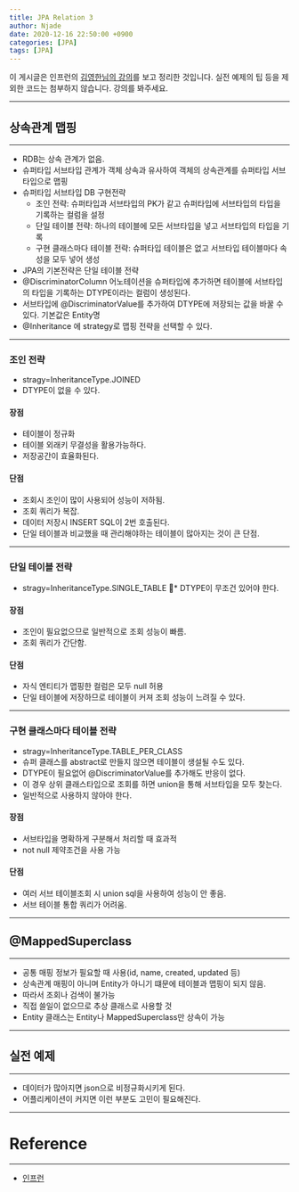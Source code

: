 ```yaml
---
title: JPA Relation 3
author: Njade
date: 2020-12-16 22:50:00 +0900
categories: [JPA]
tags: [JPA]
---
```


이 게시글은 인프런의 [김영한님의 강의](https://www.inflearn.com/course/ORM-JPA-Basic)를 보고 정리한 것입니다.
실전 예제의 팁 등을 제외한 코드는 첨부하지 않습니다. 강의를 봐주세요.

---

## 상속관계 맵핑
---
* RDB는 상속 관계가 없음.
* 슈퍼타입 서브타입 관계가 객체 상속과 유사하여 객체의 상속관계를 슈퍼타입 서브타입으로 맵핑
* 슈퍼타입 서브타입 DB 구현전략
  * 조인 전략: 슈퍼타입과 서브타입의 PK가 같고 슈퍼타입에 서브타입의 타입을 기록하는 컬럼을 설정
  * 단일 테이블 전략: 하나의 테이블에 모든 서브타입을 넣고 서브타입의 타입을 기록
  * 구현 클래스마다 테이블 전략: 슈퍼타입 테이블은 없고 서브타입 테이블마다 속성을 모두 넣어 생성
* JPA의 기본전략은 단일 테이블 전략
* @DiscriminatorColumn 어노테이션을 슈퍼타입에 추가하면 테이블에 서브타입의 타입을 기록하는 DTYPE이라는 컬럼이 생성된다.
* 서브타입에 @DiscriminatorValue를 추가하여 DTYPE에 저장되는 값을 바꿀 수 있다. 기본값은 Entity명
* @Inheritance 에 strategy로 맵핑 전략을 선택할 수 있다.

---

### 조인 전략
* stragy=InheritanceType.JOINED
* DTYPE이 없을 수 있다.

#### 장점
* 테이블이 정규화
* 테이블 외래키 무결성을 활용가능하다.
* 저장공간이 효율화된다.

#### 단점
* 조회시 조인이 많이 사용되어 성능이 저하됨.
* 조회 쿼리가 복잡.
* 데이터 저장시 INSERT SQL이 2번 호출된다.
* 단일 테이블과 비교했을 때 관리해야하는 테이블이 많아지는 것이 큰 단점.

---

### 단일 테이블 전략
* stragy=InheritanceType.SINGLE_TABLE
* DTYPE이 무조건 있어야 한다.

#### 장점
* 조인이 필요없으므로 일반적으로 조회 성능이 빠름.
* 조회 쿼리가 간단함.

#### 단점
* 자식 엔티티가 맵핑한 컬럼은 모두 null 허용
* 단일 테이블에 저장하므로 테이블이 커져 조회 성능이 느려질 수 있다.

---

### 구현 클래스마다 테이블 전략
* stragy=InheritanceType.TABLE_PER_CLASS
* 슈퍼 클래스를 abstract로 만들지 않으면 테이블이 생설될 수도 있다.
* DTYPE이 필요없어 @DiscriminatorValue를 추가해도 반응이 없다.
* 이 경우 상위 클래스타입으로 조회를 하면 union을 통해 서브타입을 모두 찾는다.
* 일반적으로 사용하지 않아야 한다.

#### 장점
* 서브타입을 명확하게 구분해서 처리할 때 효과적
* not null 제약조건을 사용 가능

#### 단점
* 여러 서브 테이블조회 시 union sql을 사용하여 성능이 안 좋음.
* 서브 테이블 통합 쿼리가 어려움.

---

## @MappedSuperclass
---
* 공통 매핑 정보가 필요할 때 사용(id, name, created, updated 등)
* 상속관계 매핑이 아니며 Entity가 아니기 떄문에 테이블과 맵핑이 되지 않음.
* 따라서 조회나 검색이 불가능
* 직접 쓸일이 없으므로 추상 클래스로 사용할 것
* Entity 클래스는 Entity나 MappedSuperclass만 상속이 가능

---

## 실전 예제
---
* 데이터가 많아지면 json으로 비정규화시키게 된다.
* 어플리케이션이 커지면 이런 부분도 고민이 필요해진다.

---

# Reference
---
- [인프런](https://www.inflearn.com/course/ORM-JPA-Basic)
